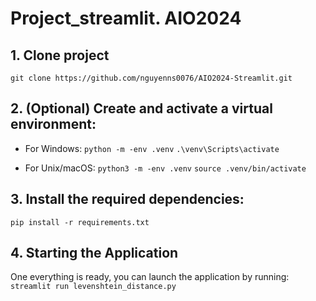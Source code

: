 # Project_streamlit. AIO2024
## 1. Clone project

    git clone https://github.com/nguyenns0076/AIO2024-Streamlit.git

## 2. (Optional) Create and activate a virtual environment:

 - For Windows:
`python -m -env .venv`
`.\venv\Scripts\activate`
 
 - For Unix/macOS:
`python3 -m -env .venv`
`source .venv/bin/activate`

## 3. Install the required dependencies:

    pip install -r requirements.txt

## 4. Starting the Application

One everything is ready, you can launch the application by running:
`streamlit run levenshtein_distance.py`